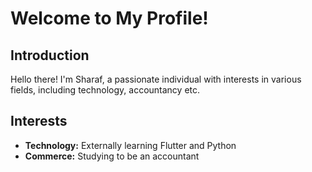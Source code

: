 # Welcome to My Profile!

## Introduction

Hello there! I'm Sharaf, a passionate individual with interests in various fields, including technology, accountancy etc.

## Interests

- **Technology:** Externally learning Flutter and Python
- **Commerce:** Studying to be an accountant

